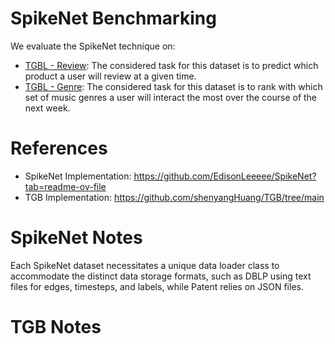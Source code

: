 # SpikeNet Benchmarking
We evaluate the SpikeNet technique on:
- [TGBL - Review](https://tgb.complexdatalab.com/docs/leader_linkprop/#tgbl-review-v2): The considered task for this dataset is to predict which product a user will review at a given time.
- [TGBL - Genre](https://tgb.complexdatalab.com/docs/leader_nodeprop/#tgbn-genre): The considered task for this dataset is to rank with which set of music genres a user will interact the most over the course of the next week.

# References
- SpikeNet Implementation: https://github.com/EdisonLeeeee/SpikeNet?tab=readme-ov-file
- TGB Implementation: https://github.com/shenyangHuang/TGB/tree/main

# SpikeNet Notes
Each SpikeNet dataset necessitates a unique data loader class to accommodate the distinct data storage formats, such as DBLP using text files for edges, timesteps, and labels, while Patent relies on JSON files.

# TGB Notes